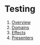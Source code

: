 # Testing

1. [Overview](./overview.md)
2. [Domains](./domains.md)
3. [Effects](./effects.md)
4. [Presenters](./presenters.md)
